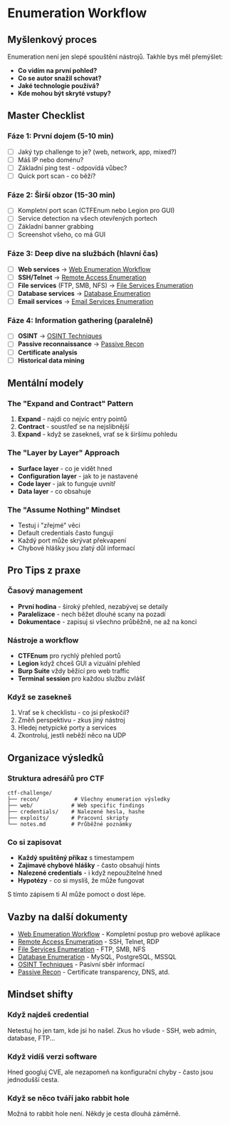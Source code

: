 # Enumeration Workflow

## Myšlenkový proces

Enumeration není jen slepé spouštění nástrojů. Takhle bys měl přemýšlet:
- **Co vidím na první pohled?**
- **Co se autor snažil schovat?**
- **Jaké technologie používá?**
- **Kde mohou být skryté vstupy?**

## Master Checklist

### Fáze 1: První dojem (5-10 min)
- [ ] Jaký typ challenge to je? (web, network, app, mixed?)
- [ ] Máš IP nebo doménu?
- [ ] Základní ping test - odpovídá vůbec?
- [ ] Quick port scan - co běží?

### Fáze 2: Širší obzor (15-30 min)
- [ ] Kompletní port scan (CTFEnum nebo Legion pro GUI)
- [ ] Service detection na všech otevřených portech
- [ ] Základní banner grabbing
- [ ] Screenshot všeho, co má GUI

### Fáze 3: Deep dive na službách (hlavní čas)
- [ ] **Web services** → [Web Enumeration Workflow](./Web-Enumeration.md)
- [ ] **SSH/Telnet** → [Remote Access Enumeration](./Remote-Access.md)
- [ ] **File services** (FTP, SMB, NFS) → [File Services Enumeration](./File-Services.md)
- [ ] **Database services** → [Database Enumeration](./Database-Enumeration.md)
- [ ] **Email services** → [Email Services Enumeration](./Email-Services.md)

### Fáze 4: Information gathering (paralelně)
- [ ] **OSINT** → [OSINT Techniques](./OSINT.md)
- [ ] **Passive reconnaissance** → [Passive Recon](./Passive-Recon.md)
- [ ] **Certificate analysis**
- [ ] **Historical data mining**

## Mentální modely

### The "Expand and Contract" Pattern
1. **Expand** - najdi co nejvíc entry pointů
2. **Contract** - soustřeď se na nejslibnější
3. **Expand** - když se zasekneš, vrať se k širšímu pohledu

### The "Layer by Layer" Approach
- **Surface layer** - co je vidět hned
- **Configuration layer** - jak to je nastavené
- **Code layer** - jak to funguje uvnitř
- **Data layer** - co obsahuje

### The "Assume Nothing" Mindset
- Testuj i "zřejmé" věci
- Default credentials často fungují
- Každý port může skrývat překvapení
- Chybové hlášky jsou zlatý důl informací

## Pro Tips z praxe

### Časový management
- **První hodina** - široký přehled, nezabývej se detaily
- **Paralelizace** - nech běžet dlouhé scany na pozadí
- **Dokumentace** - zapisuj si všechno průběžně, ne až na konci

### Nástroje a workflow
- **CTFEnum** pro rychlý přehled portů
- **Legion** když chceš GUI a vizuální přehled
- **Burp Suite** vždy běžící pro web traffic
- **Terminal session** pro každou službu zvlášť

### Když se zasekneš
1. Vrať se k checklistu - co jsi přeskočil?
2. Změň perspektivu - zkus jiný nástroj
3. Hledej netypické porty a services
4. Zkontroluj, jestli neběží něco na UDP

## Organizace výsledků

### Struktura adresářů pro CTF
```
ctf-challenge/
├── recon/           # Všechny enumeration výsledky
├── web/            # Web specific findings
├── credentials/    # Nalezené hesla, hashe
├── exploits/       # Pracovní skripty
└── notes.md        # Průběžné poznámky
```

### Co si zapisovat
- **Každý spuštěný příkaz** s timestampem
- **Zajímavé chybové hlášky** - často obsahují hints
- **Nalezené credentials** - i když nepoužitelné hned
- **Hypotézy** - co si myslíš, že může fungovat

S tímto zápisem ti AI může pomoct o dost lépe.

## Vazby na další dokumenty

- [Web Enumeration Workflow](./Web-Enumeration.md) - Kompletní postup pro webové aplikace
- [Remote Access Enumeration](./Remote-Access.md) - SSH, Telnet, RDP
- [File Services Enumeration](./File-Services.md) - FTP, SMB, NFS
- [Database Enumeration](./Database-Enumeration.md) - MySQL, PostgreSQL, MSSQL
- [OSINT Techniques](./OSINT.md) - Pasivní sběr informací
- [Passive Recon](./Passive-Recon.md) - Certificate transparency, DNS, atd.

## Mindset shifty

### Když najdeš credential
Netestuj ho jen tam, kde jsi ho našel. Zkus ho všude - SSH, web admin, database, FTP...

### Když vidíš verzi software
Hned googluj CVE, ale nezapomeň na konfigurační chyby - často jsou jednodušší cesta.

### Když se něco tváří jako rabbit hole
Možná to rabbit hole není. Někdy je cesta dlouhá záměrně.
